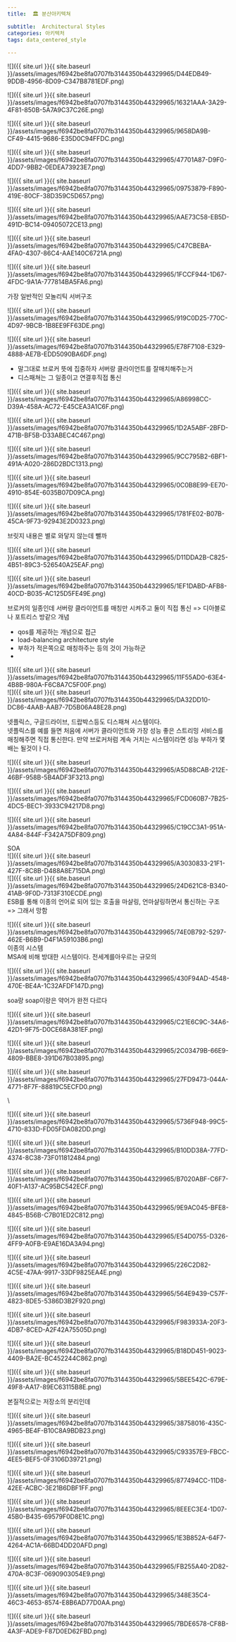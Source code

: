 ```yaml
---
title:  🏛 분산아키텍쳐

subtitle:  Architectural Styles
categories: 아키텍처 
tags: data_centered_style
 
---
```


  
  
  
![]({{ site.url }}{{ site.baseurl }}/assets/images/f6942be8fa0707fb3144350b44329965/D44EDB49-9DDB-4956-8D09-C347B8781EDF.png)  
  
  
![]({{ site.url }}{{ site.baseurl }}/assets/images/f6942be8fa0707fb3144350b44329965/16321AAA-3A29-4F81-850B-5A7A9C37C26E.png)  
  
  
![]({{ site.url }}{{ site.baseurl }}/assets/images/f6942be8fa0707fb3144350b44329965/9658DA9B-CF49-4415-9686-E35D0C94FFDC.png)  
  
  
![]({{ site.url }}{{ site.baseurl }}/assets/images/f6942be8fa0707fb3144350b44329965/47701A87-D9F0-4DD7-9BB2-0EDEA73923E7.png)  
  
  
![]({{ site.url }}{{ site.baseurl }}/assets/images/f6942be8fa0707fb3144350b44329965/09753879-F890-419E-80CF-38D359C5D657.png)  
  
  
![]({{ site.url }}{{ site.baseurl }}/assets/images/f6942be8fa0707fb3144350b44329965/AAE73C58-EB5D-491D-BC14-09405072CE13.png)  
  
  
![]({{ site.url }}{{ site.baseurl }}/assets/images/f6942be8fa0707fb3144350b44329965/C47CBEBA-4FA0-4307-86C4-AAE140C6721A.png)  
  
  
![]({{ site.url }}{{ site.baseurl }}/assets/images/f6942be8fa0707fb3144350b44329965/1FCCF944-1D67-4FDC-9A1A-777814BA5FA6.png)  
  
가장 일반적인 모놀리틱 서버구조  
  
  
  
![]({{ site.url }}{{ site.baseurl }}/assets/images/f6942be8fa0707fb3144350b44329965/919C0D25-770C-4D97-9BCB-1B8EE9FF63DE.png)  
  
  
![]({{ site.url }}{{ site.baseurl }}/assets/images/f6942be8fa0707fb3144350b44329965/E78F7108-E329-4888-AE7B-EDD5090BA6DF.png)  
  
- 말그대로 브로커 뜻에 집중하자 서버랑 클라이언트를 잘매치해주는거  
- 디스패쳐는 그 일종이고 연결후직접 통신  
  
![]({{ site.url }}{{ site.baseurl }}/assets/images/f6942be8fa0707fb3144350b44329965/A86998CC-D39A-458A-AC72-E45CEA3A1C6F.png)  
  
  
  
![]({{ site.url }}{{ site.baseurl }}/assets/images/f6942be8fa0707fb3144350b44329965/1D2A5ABF-2BFD-471B-BF5B-D33ABEC4C467.png)  
  
  
![]({{ site.url }}{{ site.baseurl }}/assets/images/f6942be8fa0707fb3144350b44329965/9CC795B2-6BF1-491A-A020-286D2BDC1313.png)  
  
  
![]({{ site.url }}{{ site.baseurl }}/assets/images/f6942be8fa0707fb3144350b44329965/0C0B8E99-EE70-4910-854E-6035B07D09CA.png)  
  
  
![]({{ site.url }}{{ site.baseurl }}/assets/images/f6942be8fa0707fb3144350b44329965/1781FE02-B07B-45CA-9F73-92943E2D0323.png)  
  
브릿지 내용은 별로 와닿지 않는데 뺄까  
  
  
  
![]({{ site.url }}{{ site.baseurl }}/assets/images/f6942be8fa0707fb3144350b44329965/D11DDA2B-C825-4B51-89C3-526540A25EAF.png)  
  
  
![]({{ site.url }}{{ site.baseurl }}/assets/images/f6942be8fa0707fb3144350b44329965/1EF1DABD-AFB8-40CD-B035-AC125D5FE49E.png)  
  
브로커의 일종인데 서버랑 클라이언트를 매칭만 시켜주고 둘이 직접 통신 => 디아블로나 포트리스 방같으 개념  
  
- qos를 제공하는 개념으로 접근  
- load-balancing architecture style  
- 부하가 적은쪽으로 매칭하주는 등의 것이 가능하군  
-   
  
  
![]({{ site.url }}{{ site.baseurl }}/assets/images/f6942be8fa0707fb3144350b44329965/11F55AD0-63E4-4B8B-980A-F6C8A7C5F00F.png)  
![]({{ site.url }}{{ site.baseurl }}/assets/images/f6942be8fa0707fb3144350b44329965/DA32DD10-DC86-4AAB-AAB7-7D5B06A48E28.png)  
  
넷플릭스, 구글드라이브, 드랍박스등도 디스패쳐 시스템이다.  
넷플릭스를 예를 들면 처음에 서버가 클라이언트와 가장 성능 좋은 스트리밍 서비스를 매칭해주면 직접 통신한다. 만약 브로커처럼 계속 거치는 시스템이라면 성능 부하가 몇배는 될것이ㅏ다.  
  
![]({{ site.url }}{{ site.baseurl }}/assets/images/f6942be8fa0707fb3144350b44329965/A5D88CAB-212E-46BF-958B-5B4ADF3F3213.png)  
  
  
![]({{ site.url }}{{ site.baseurl }}/assets/images/f6942be8fa0707fb3144350b44329965/FCD060B7-7B25-4DC5-BEC1-3933C94217D8.png)  
  
  
![]({{ site.url }}{{ site.baseurl }}/assets/images/f6942be8fa0707fb3144350b44329965/C19CC3A1-951A-4A84-844F-F342A75DF809.png)  
  
SOA  
![]({{ site.url }}{{ site.baseurl }}/assets/images/f6942be8fa0707fb3144350b44329965/A3030833-21F1-427F-8C8B-D488A8E715DA.png)  
![]({{ site.url }}{{ site.baseurl }}/assets/images/f6942be8fa0707fb3144350b44329965/24D621C8-B340-41AB-9F0D-7313F310ECDE.png)  
ESB를 통해 이종의 언어로 되어 있는 호출을 마샬링, 언마샬링하면서 통신하는 구조 => 그래서 망함  
  
![]({{ site.url }}{{ site.baseurl }}/assets/images/f6942be8fa0707fb3144350b44329965/74E0B792-5297-462E-B6B9-D4F1A59103B6.png)  
이종의 시스템  
MSA에 비해 방대한 시스템이다. 전세계를아우르는 규모의  
  
  
  
  
![]({{ site.url }}{{ site.baseurl }}/assets/images/f6942be8fa0707fb3144350b44329965/430F94AD-4548-470E-BE4A-1C32AFDF147D.png)  
  
  
soa랑 soap이랑은 약어가 완전 다르다  
  
![]({{ site.url }}{{ site.baseurl }}/assets/images/f6942be8fa0707fb3144350b44329965/C21E6C9C-34A6-42D1-9F75-D0CE68A381EF.png)  
  
  
![]({{ site.url }}{{ site.baseurl }}/assets/images/f6942be8fa0707fb3144350b44329965/2C03479B-66E9-4809-BBE8-391D67B03895.png)  
  
  
  
![]({{ site.url }}{{ site.baseurl }}/assets/images/f6942be8fa0707fb3144350b44329965/27FD9473-044A-4771-8F7F-88819C5ECFD0.png)  
  
\  
  
![]({{ site.url }}{{ site.baseurl }}/assets/images/f6942be8fa0707fb3144350b44329965/5736F948-99C5-4710-833D-FD05FDA082DD.png)  
  
  
  
![]({{ site.url }}{{ site.baseurl }}/assets/images/f6942be8fa0707fb3144350b44329965/B10DD38A-77FD-4374-8C38-73F011812484.png)  
  
  
![]({{ site.url }}{{ site.baseurl }}/assets/images/f6942be8fa0707fb3144350b44329965/B7020ABF-C6F7-40F1-A137-AC95BC542ECF.png)  
  
  
![]({{ site.url }}{{ site.baseurl }}/assets/images/f6942be8fa0707fb3144350b44329965/9E9AC045-BFE8-4845-B56B-C7B01ED2C812.png)  
  
![]({{ site.url }}{{ site.baseurl }}/assets/images/f6942be8fa0707fb3144350b44329965/E54D0755-D326-4FF9-A0FB-E9AE16DA3A94.png)  
  
  
![]({{ site.url }}{{ site.baseurl }}/assets/images/f6942be8fa0707fb3144350b44329965/226C2D82-4C5E-47AA-9917-33DF9825EA4E.png)  
  
  
![]({{ site.url }}{{ site.baseurl }}/assets/images/f6942be8fa0707fb3144350b44329965/564E9439-C57F-4823-8DE5-5386D3B2F920.png)  
  
  
![]({{ site.url }}{{ site.baseurl }}/assets/images/f6942be8fa0707fb3144350b44329965/F983933A-20F3-4DB7-8CED-A2F42A75505D.png)  
  
  
![]({{ site.url }}{{ site.baseurl }}/assets/images/f6942be8fa0707fb3144350b44329965/B18DD451-9023-4409-BA2E-BC452244C862.png)  
  
  
![]({{ site.url }}{{ site.baseurl }}/assets/images/f6942be8fa0707fb3144350b44329965/5BEE542C-679E-49F8-AA17-89EC63115B8E.png)  
  
본질적으로는 저장소의 분리인데  
  
  
![]({{ site.url }}{{ site.baseurl }}/assets/images/f6942be8fa0707fb3144350b44329965/38758016-435C-4965-BE4F-B10C8A9BDB23.png)  
  
  
![]({{ site.url }}{{ site.baseurl }}/assets/images/f6942be8fa0707fb3144350b44329965/C93357E9-FBCC-4EE5-BEF5-0F3106D39721.png)  
  
  
![]({{ site.url }}{{ site.baseurl }}/assets/images/f6942be8fa0707fb3144350b44329965/877494CC-11D8-42EE-ACBC-3E21B6DBF1FF.png)  
  
  
![]({{ site.url }}{{ site.baseurl }}/assets/images/f6942be8fa0707fb3144350b44329965/8EEEC3E4-1D07-45B0-B435-69579F0D8E1C.png)  
  
  
![]({{ site.url }}{{ site.baseurl }}/assets/images/f6942be8fa0707fb3144350b44329965/1E3B852A-64F7-4264-AC1A-66BD4DD20AFD.png)  
  
  
![]({{ site.url }}{{ site.baseurl }}/assets/images/f6942be8fa0707fb3144350b44329965/FB255A40-2D82-470A-8C3F-0690903054E9.png)  
  
  
![]({{ site.url }}{{ site.baseurl }}/assets/images/f6942be8fa0707fb3144350b44329965/348E35C4-46C3-4653-8574-E8B6AD77D0AA.png)  
  
  
  
  
![]({{ site.url }}{{ site.baseurl }}/assets/images/f6942be8fa0707fb3144350b44329965/7BDE6578-CF8B-4A3F-ADE9-F87D0ED62FBD.png)  
  
